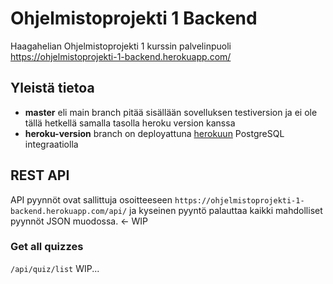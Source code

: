 # Ohjelmistoprojekti 1 Backend
Haagahelian Ohjelmistoprojekti 1 kurssin palvelinpuoli
https://ohjelmistoprojekti-1-backend.herokuapp.com/
## Yleistä tietoa
- **master** eli main branch pitää sisällään sovelluksen testiversion ja ei ole tällä hetkellä samalla tasolla heroku version kanssa
- **heroku-version** branch on deployattuna [herokuun](https://ohjelmistoprojekti-1-backend.herokuapp.com/) PostgreSQL integraatiolla
## REST API
API pyynnöt ovat sallittuja osoitteeseen `https://ohjelmistoprojekti-1-backend.herokuapp.com/api/` ja kyseinen pyyntö palauttaa kaikki mahdolliset pyynnöt JSON muodossa. <- WIP
### Get all quizzes
`/api/quiz/list`
WIP...

